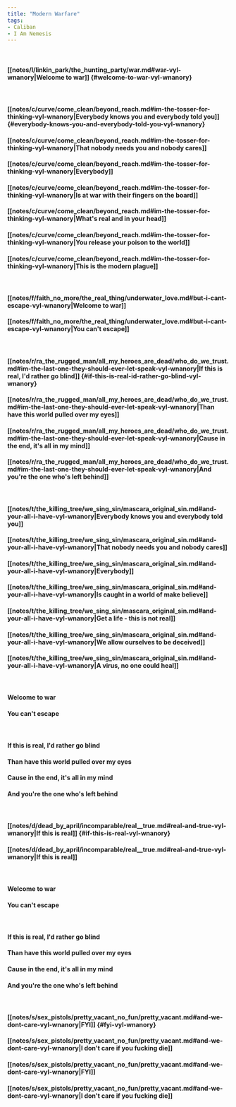 ```yaml
---
title: "Modern Warfare"
tags:
- Caliban
- I Am Nemesis
---
```

&nbsp;
#### [[notes/l/linkin_park/the_hunting_party/war.md#war-vyl-wnanory|Welcome to war]] {#welcome-to-war-vyl-wnanory}
&nbsp;
#### [[notes/c/curve/come_clean/beyond_reach.md#im-the-tosser-for-thinking-vyl-wnanory|Everybody knows you and everybody told you]] {#everybody-knows-you-and-everybody-told-you-vyl-wnanory}
#### [[notes/c/curve/come_clean/beyond_reach.md#im-the-tosser-for-thinking-vyl-wnanory|That nobody needs you and nobody cares]]
#### [[notes/c/curve/come_clean/beyond_reach.md#im-the-tosser-for-thinking-vyl-wnanory|Everybody]]
#### [[notes/c/curve/come_clean/beyond_reach.md#im-the-tosser-for-thinking-vyl-wnanory|Is at war with their fingers on the board]]
#### [[notes/c/curve/come_clean/beyond_reach.md#im-the-tosser-for-thinking-vyl-wnanory|What's real and in your head]]
#### [[notes/c/curve/come_clean/beyond_reach.md#im-the-tosser-for-thinking-vyl-wnanory|You release your poison to the world]]
#### [[notes/c/curve/come_clean/beyond_reach.md#im-the-tosser-for-thinking-vyl-wnanory|This is the modern plague]]
&nbsp;
#### [[notes/f/faith_no_more/the_real_thing/underwater_love.md#but-i-cant-escape-vyl-wnanory|Welcome to war]]
#### [[notes/f/faith_no_more/the_real_thing/underwater_love.md#but-i-cant-escape-vyl-wnanory|You can't escape]]
&nbsp;
#### [[notes/r/ra_the_rugged_man/all_my_heroes_are_dead/who_do_we_trust.md#im-the-last-one-they-should-ever-let-speak-vyl-wnanory|If this is real, I'd rather go blind]] {#if-this-is-real-id-rather-go-blind-vyl-wnanory}
#### [[notes/r/ra_the_rugged_man/all_my_heroes_are_dead/who_do_we_trust.md#im-the-last-one-they-should-ever-let-speak-vyl-wnanory|Than have this world pulled over my eyes]]
#### [[notes/r/ra_the_rugged_man/all_my_heroes_are_dead/who_do_we_trust.md#im-the-last-one-they-should-ever-let-speak-vyl-wnanory|Cause in the end, it's all in my mind]]
#### [[notes/r/ra_the_rugged_man/all_my_heroes_are_dead/who_do_we_trust.md#im-the-last-one-they-should-ever-let-speak-vyl-wnanory|And you're the one who's left behind]]
&nbsp;
#### [[notes/t/the_killing_tree/we_sing_sin/mascara_original_sin.md#and-your-all-i-have-vyl-wnanory|Everybody knows you and everybody told you]]
#### [[notes/t/the_killing_tree/we_sing_sin/mascara_original_sin.md#and-your-all-i-have-vyl-wnanory|That nobody needs you and nobody cares]]
#### [[notes/t/the_killing_tree/we_sing_sin/mascara_original_sin.md#and-your-all-i-have-vyl-wnanory|Everybody]]
#### [[notes/t/the_killing_tree/we_sing_sin/mascara_original_sin.md#and-your-all-i-have-vyl-wnanory|Is caught in a world of make believe]]
#### [[notes/t/the_killing_tree/we_sing_sin/mascara_original_sin.md#and-your-all-i-have-vyl-wnanory|Get a life - this is not real]]
#### [[notes/t/the_killing_tree/we_sing_sin/mascara_original_sin.md#and-your-all-i-have-vyl-wnanory|We allow ourselves to be deceived]]
#### [[notes/t/the_killing_tree/we_sing_sin/mascara_original_sin.md#and-your-all-i-have-vyl-wnanory|A virus, no one could heal]]
&nbsp;
#### Welcome to war
#### You can't escape
&nbsp;
#### If this is real, I'd rather go blind
#### Than have this world pulled over my eyes
#### Cause in the end, it's all in my mind
#### And you're the one who's left behind
&nbsp;
#### [[notes/d/dead_by_april/incomparable/real__true.md#real-and-true-vyl-wnanory|If this is real]] {#if-this-is-real-vyl-wnanory}
#### [[notes/d/dead_by_april/incomparable/real__true.md#real-and-true-vyl-wnanory|If this is real]]
&nbsp;
#### Welcome to war
#### You can't escape
&nbsp;
#### If this is real, I'd rather go blind
#### Than have this world pulled over my eyes
#### Cause in the end, it's all in my mind
#### And you're the one who's left behind
&nbsp;
#### [[notes/s/sex_pistols/pretty_vacant_no_fun/pretty_vacant.md#and-we-dont-care-vyl-wnanory|FYI]] {#fyi-vyl-wnanory}
#### [[notes/s/sex_pistols/pretty_vacant_no_fun/pretty_vacant.md#and-we-dont-care-vyl-wnanory|I don't care if you fucking die]]
#### [[notes/s/sex_pistols/pretty_vacant_no_fun/pretty_vacant.md#and-we-dont-care-vyl-wnanory|FYI]]
#### [[notes/s/sex_pistols/pretty_vacant_no_fun/pretty_vacant.md#and-we-dont-care-vyl-wnanory|I don't care if you fucking die]]
